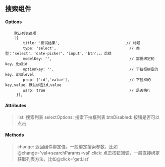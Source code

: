 ## 搜索组件

#### Options

```
	默认列表选项
	[{
        title: '面试结果',								// 标题
        type: 'select',									// 类型：'select'、'date-picker'、'input'、'btn'。。。后续
        modelKey: '',									// 需要绑定的key，比如id
        optionkey: '',									// 下拉框绑定的key，比如level
        prop: ['id','value'],							// 下拉框的key,value，默认绑定id,value
        warp: true										// 是否换行
     }],
```

#### Attributes
	
> list: 搜索列表
> selectOptions: 搜索下拉框列表
> btnDisabled: 按钮是否可以点击

#### Methods

> change: 返回组件绑定值。一般绑定搜索参数，比如@change='val=>searchParams=val'
> click: 点击按钮回调，一般直接绑定获取列表方法，比如@click='getList'